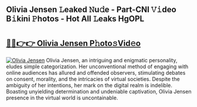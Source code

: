 ## Olivia Jensen 𝙻eaked 𝙽u𝚍e - Part-CNI 𝚅𝚒deo B𝚒kini 𝙿hotos - Hot All 𝙻eaks HgOPL

# <h2><a href="http://ld5cx60.urlbe.top/?page=Olivia+Jensen">🔗🔗👉👉 Olivia Jensen P𝚑oto𝚜Vid𝚎o</a></h2>

[![Olivia Jensen](https://i.imgur.com/eBuTRDB.gif)](http://ld5cx60.urlbe.top/?page=Olivia+Jensen)
Olivia Jensen, an intriguing and enigmatic personality, eludes simple categorization. Her unconventional method of engaging with online audiences has allured and offended observers, stimulating debates on consent, morality, and the intricacies of virtual societies. Despite the ambiguity of her intentions, her mark on the digital realm is indelible. Boasting unyielding determination and undeniable captivation, Olivia Jensen presence in the virtual world is uncontainable.
